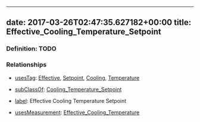 
---
date: 2017-03-26T02:47:35.627182+00:00
title: Effective_Cooling_Temperature_Setpoint
---
### Definition: TODO

### Relationships

* [usesTag](https://brickschema.org/schema/1.0/BrickFrame#usesTag): [Effective](https://brickschema.org/schema/1.0/BrickTag#Effective), [Setpoint](https://brickschema.org/schema/1.0/BrickTag#Setpoint), [Cooling](https://brickschema.org/schema/1.0/BrickTag#Cooling), [Temperature](https://brickschema.org/schema/1.0/BrickTag#Temperature)

* [subClassOf](http://www.w3.org/2000/01/rdf-schema#subClassOf): [Cooling_Temperature_Setpoint](https://brickschema.org/schema/1.0/Brick#Cooling_Temperature_Setpoint)

* [label](http://www.w3.org/2000/01/rdf-schema#label): Effective Cooling Temperature Setpoint

* [usesMeasurement](https://brickschema.org/schema/1.0/BrickFrame#usesMeasurement): [Effective_Cooling_Temperature](https://brickschema.org/schema/1.0/Brick#Effective_Cooling_Temperature)
